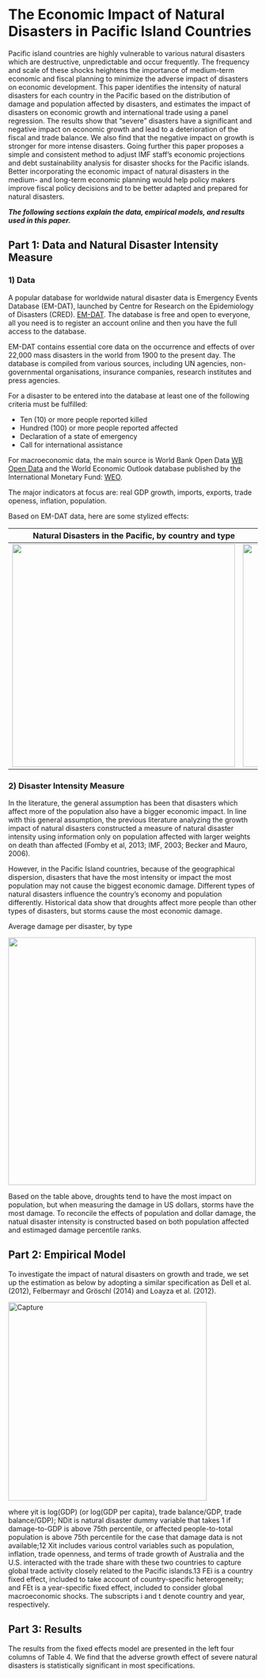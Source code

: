 # The Economic Impact of Natural Disasters in Pacific Island Countries

[publication link]:(https://www.imf.org/en/Publications/WP/Issues/2018/05/10/The-Economic-Impact-of-Natural-Disasters-in-Pacific-Island-Countries-Adaptation-and-45826)

Pacific island countries are highly vulnerable to various natural disasters which are destructive, unpredictable and occur frequently. The frequency and scale of these shocks heightens the importance of medium-term economic and fiscal planning to minimize the adverse impact of disasters on economic development. This paper identifies the intensity of natural disasters for each country in the Pacific based on the distribution of damage and population affected by disasters, and estimates the impact of disasters on economic growth and international trade using a panel regression. The results show that “severe” disasters have a significant and negative impact on economic growth and lead to a deterioration of the fiscal and trade balance. We also find that the negative impact on growth is stronger for more intense disasters. Going further this paper proposes a simple and consistent method to adjust IMF staff’s economic projections and debt sustainability analysis for disaster shocks for the Pacific islands. Better incorporating the economic impact of natural disasters in the medium- and long-term economic planning would help policy makers improve fiscal policy decisions and to be better adapted and prepared for natural disasters.

**_The following sections explain the data, empirical models, and results used in this paper._**

## Part 1: Data and Natural Disaster Intensity Measure
### 1) Data
A popular database for worldwide natural disaster data is Emergency Events Database (EM-DAT), launched by Centre for Research on the Epidemiology of Disasters (CRED). [EM-DAT](https://www.emdat.be/). The database is free and open to everyone, all you need is to register an account online and then you have the full access to the database. 

EM-DAT contains essential core data on the occurrence and effects of over 22,000 mass disasters in the world from 1900 to the present day. The database is compiled from various sources, including UN agencies, non-governmental organisations, insurance companies, research institutes and press agencies. 

For a disaster to be entered into the database at least one of the following criteria must be fulfilled:
- Ten (10) or more people reported killed
- Hundred (100) or more people reported affected
- Declaration of a state of emergency
- Call for international assistance

For macroeconomic data, the main source is World Bank Open Data [WB Open Data](https://data.worldbank.org/) and the World Economic Outlook database published by the International Monetary Fund: [WEO](https://www.imf.org/external/pubs/ft/weo/2019/01/weodata/index.aspx).

The major indicators at focus are: real GDP growth, imports, exports, trade openess, inflation, population.

Based on EM-DAT data, here are some stylized effects:

 Natural Disasters in the Pacific, by country and type| Natural Disaster Occurence 
 -------------------------:|:-------------------------:
<img src = "https://user-images.githubusercontent.com/12699202/56503486-8e580e00-64e3-11e9-8674-98cffd3080e4.jpg"  width="450"> | <img src = "https://user-images.githubusercontent.com/12699202/56503485-8e580e00-64e3-11e9-8350-b5599d558195.jpg"  width= "450">


### 2) Disaster Intensity Measure
In the literature, the general assumption has been that disasters which affect more of the population also have a bigger economic impact. In line with this general assumption, the previous literature analyzing the growth impact of natural disasters constructed a measure of natural disaster intensity using information only on population affected with larger weights on death than affected (Fomby et al, 2013; IMF, 2003; Becker and Mauro, 2006).

However, in the Pacific Island countries, because of the geographical dispersion, disasters that have the most intensity or impact the most population may not cause the biggest economic damage. Different types of natural disasters influence the country’s economy and population differently. Historical data show that droughts affect more people than other types of disasters, but storms cause the most economic damage. 

Average damage per disaster, by type

<img src = "https://user-images.githubusercontent.com/12699202/56671806-41ab3900-6683-11e9-90a8-b14627570254.jpg" width = "500">

Based on the table above, droughts tend to have the most impact on population, but when measuring the damage in US dollars, storms have the most damage. To reconcile the effects of population and dollar damage, the natual disaster intensity is constructed based on both population affected and estimaged damage percentile ranks. 

## Part 2: Empirical Model

To investigate the impact of natural disasters on growth and trade, we set up the estimation as below by adopting a similar specification as Dell et al. (2012), Felbermayr and Gröschl (2014) and Loayza et al. (2012).

<img width="401" alt="Capture" src="https://user-images.githubusercontent.com/12699202/56688300-5947e900-66a6-11e9-8ac8-55bc50335f32.PNG">

where yit is log(GDP) (or log(GDP per capita), trade balance/GDP, trade balance/GDP); NDit is natural disaster dummy variable that takes 1 if damage-to-GDP is above 75th percentile, or affected people-to-total population is above 75th percentile for the case that damage data is not available;12 Xit includes various control variables such as population, inflation, trade openness, and terms of trade growth of Australia and the U.S. interacted with the trade share with these two countries to capture global trade activity closely related to the Pacific islands.13 FEi is a country fixed effect, included to take account of country-specific heterogeneity; and FEt is a year-specific fixed effect, included to consider global macroeconomic shocks. The subscripts i and t denote country and year, respectively.

## Part 3: Results

The results from the fixed effects model are presented in the left four columns of Table 4. We find that the adverse growth effect of severe natural disasters is statistically significant in most specifications.





